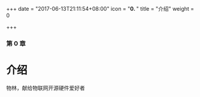 +++
date = "2017-06-13T21:11:54+08:00"
icon = "<b>0. </b>"
title = "介绍"
weight = 0

+++

### 第 0 章

# 介绍

物林，献给物联网开源硬件爱好者
